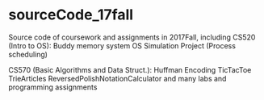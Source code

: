 # sourceCode_17fall
Source code of coursework and assignments in 2017Fall, including
CS520 (Intro to OS):
  Buddy memory system
  OS Simulation Project (Process scheduling)
  
CS570 (Basic Algorithms and Data Struct.):
  Huffman Encoding
  TicTacToe
  TrieArticles
  ReversedPolishNotationCalculator
  and many labs and programming assignments
